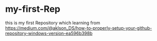 # my-first-Rep
this is my first Repository which learning from https://medium.com/@aklson_DS/how-to-properly-setup-your-github-repository-windows-version-ea596b398b
